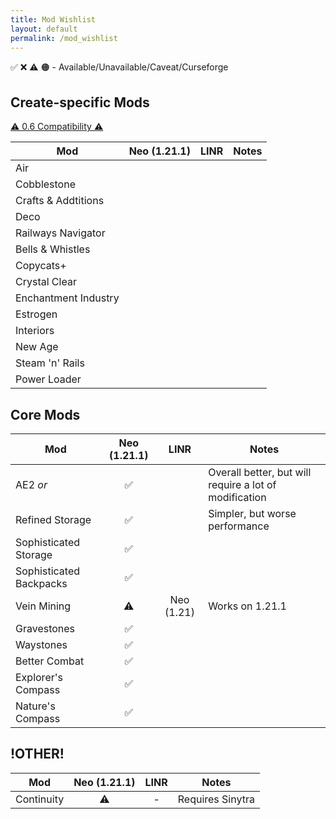 ```yaml
---
title: Mod Wishlist
layout: default
permalink: /mod_wishlist
---
```

✅ ❌ ⚠️ 🟠 - Available/Unavailable/Caveat/Curseforge

## Create-specific Mods
[⚠️ 0.6 Compatibility ⚠️]([https://docs.google.com/spreadsheets/](https://docs.google.com/spreadsheets/d/1sEK9lDrp5nT00MzR6mSGFQzcq04kdcioGFuKwIqiavg))

| Mod                  | Neo (1.21.1) | LINR | Notes |
| -------------------- | :----------: | :--: | ----- |
| Air                  |              |      |       |
| Cobblestone          |              |      |       |
| Crafts & Addtitions  |              |      |       |
| Deco                 |              |      |       |
| Railways Navigator   |              |      |       |
| Bells & Whistles     |              |      |       |
| Copycats+            |              |      |       |
| Crystal Clear        |              |      |       |
| Enchantment Industry |              |      |       |
| Estrogen             |              |      |       |
| Interiors            |              |      |       |
| New Age              |              |      |       |
| Steam 'n' Rails      |              |      |       |
| Power Loader         |              |      |       |

## Core Mods

| Mod                     | Neo (1.21.1) |    LINR    | Notes                                                  |
| ----------------------- | :----------: | :--------: | ------------------------------------------------------ |
| AE2 *or*                |      ✅       |            | Overall better, but will require a lot of modification |
| Refined Storage         |      ✅       |            | Simpler, but worse performance                         |
| Sophisticated Storage   |      ✅       |            |                                                        |
| Sophisticated Backpacks |      ✅       |            |                                                        |
| Vein Mining             |      ⚠️      | Neo (1.21) | Works on 1.21.1                                        |
| Gravestones             |      ✅       |            |                                                        |
| Waystones               |      ✅       |            |                                                        |
| Better Combat           |      ✅       |            |                                                        |
| Explorer's Compass      |      ✅       |            |                                                        |
| Nature's Compass        |      ✅       |            |                                                        |

## !OTHER!

| Mod        | Neo (1.21.1) | LINR | Notes            |
| ---------- | :----------: | :--: | ---------------- |
| Continuity |      ⚠️      |  -   | Requires Sinytra |
